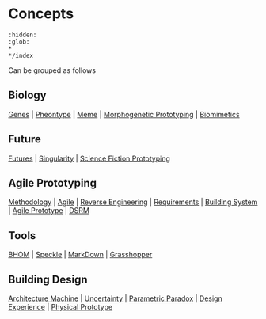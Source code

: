 # Concepts

```{toctree}
:hidden:
:glob:
*
*/index
```

Can be grouped as follows

## Biology
[Genes] | [Pheontype] | [Meme] | [Morphogenetic Prototyping] | [Biomimetics] 

## Future
[Futures] | [Singularity] | [Science Fiction Prototyping]

## Agile Prototyping
[Methodology] | [Agile] | [Reverse Engineering] | [Requirements] | [Building System] | [Agile Prototype] | [DSRM]

## Tools
[BHOM] | [Speckle] | [MarkDown] | [Grasshopper]

## Building Design
[Architecture Machine] | [Uncertainty] | [Parametric Paradox] | [Design Experience] | [Physical Prototype] 




[Biomimetics]: ../Concepts/Biomimetics
[Science Fiction Prototyping]: ../Concepts/Biomimetics
[Methodology]: ../Concepts/Methodology
[Physical Prototype]: ../Concepts/PhysicalPrototype
[Morphogenetic Prototyping]: ../Concepts/MorphogeneticPrototyping
[DSRM]: ../Concepts/DSRM
[Genes]: ../Concepts/Genes
[Pheontype]: ../Concepts/Pheontype
[Meme]: ../Concepts/Meme
[Futures]: ../Concepts/Futures
[Singularity]: ../Concepts/Singularity
[Agile]: ../Concepts/Agile
[Reverse Engineering]: ../Concepts/ReverseEngineering
[Requirements]: ../Concepts/Requirements
[Building System]: ../Concepts/BuildingSystem
[BHOM]: ../Concepts/BHOM
[Speckle]: ../Concepts/Speckle
[MarkDown]: ../Concepts/MarkDown
[Grasshopper]: ../Concepts/Grasshopper
[Architecture Machine]: ../Concepts/ArchitectureMachine
[Uncertainty]: ../Concepts/Uncertainty
[Parametric Paradox]: ../Concepts/ParametricParadox
[Design Experience]: ../Concepts/DesignExperience
[AFDP]: ../Concepts/AFDP
[Agile Prototype]: ../Concepts/AgilePrototype

